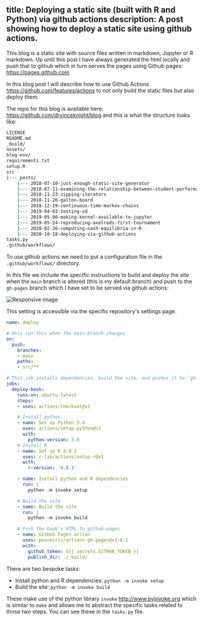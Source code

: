 title: Deploying a static site (built with R and Python) via github actions
description: A post showing how to deploy a static site using github actions.
---

This blog is a static site with source files written in markdown, Jupyter or R
markdown. Up until this post I have always generated the html locally and push
that to github which in turn serves the pages using Github pages:
https://pages.github.com

In this blog post I will describe how to use Github Actions
https://github.com/features/actions to not only build the static files but also
deploy them.

The repo for this blog is available here: https://github.com/drvinceknight/blog
and this is what the structure looks like:

```bash
LICENSE
README.md
_build/
assets/
blog-env/
requirements.txt
setup.R
src
|--- posts/
    |--- 2018-07-10-just-enough-static-site-generator
    |--- 2018-07-11-examining-the-relationship-between-student-performance-and-video-interactions
    |--- 2018-11-23-zipping-iterators
    |--- 2018-11-26-galton-board
    |--- 2018-12-19-continuous-time-markov-chains
    |--- 2019-04-03-testing-zd
    |--- 2019-05-06-making-kernel-available-to-jupyter
    |--- 2019-05-24-reproducing-axelrods-first-tournament
    |--- 2020-02-26-computing-nash-equilibria-in-R
    |--- 2020-10-18-deploying-via-github-actions
tasks.py
.github/workflows/
```

To use github actions we need to put a configuration file in the
`.github/workflows/` directory.

In this file we include the specific instructions to build and deploy the site
when the `main` branch is altered (this is my default branch) and push to the
`gh-pages`
branch which I have set to be served via github actions:

<img src="/{{root}}/src/posts/2020-10-18-deploying-via-github-actions/img/screenshot/main.png" class="img-fluid" alt="Responsive image">

This setting is accessible via the specific repository's settings page.

```yml
name: deploy

# Only run this when the main branch changes
on:
  push:
    branches:
    - main
    paths:
    - src/**

# This job installs dependencies, build the site, and pushes it to `gh-pages``
jobs:
  deploy-book:
    runs-on: ubuntu-latest
    steps:
    - uses: actions/checkout@v2

    # Install python
    - name: Set up Python 3.8
      uses: actions/setup-python@v1
      with:
        python-version: 3.8
    # Install R
    - name: Set up R 4.0.3
      uses: r-lib/actions/setup-r@v1
      with:
        r-version: '4.0.3'

    - name: Install python and R dependencies
      run: |
        python -m invoke setup

    # Build the site
    - name: Build the site
      run: |
        python -m invoke build

    # Push the book's HTML to github-pages
    - name: GitHub Pages action
      uses: peaceiris/actions-gh-pages@v3.6.1
      with:
        github_token: ${{ secrets.GITHUB_TOKEN }}
        publish_dir: ./_build/
```

There are two bespoke tasks:

- Install python and R dependencies: `python -m invoke setup`
- Build the site: `python -m invoke build`

These make use of the python library `invoke` <http://www.pyinvoke.org> which is
similar to `make` and allows me to abstract the specific tasks related to those
two steps.  You can see these in the `tasks.py` file.
